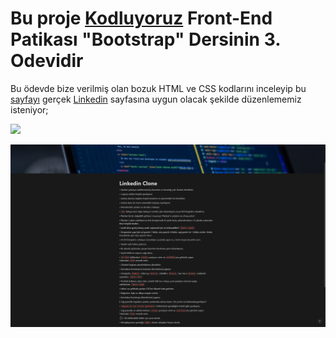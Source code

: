 # Bu proje [Kodluyoruz](https://kodluyoruz.org) Front-End Patikası "Bootstrap" Dersinin 3. Odevidir

Bu ödevde bize verilmiş olan bozuk HTML ve CSS kodlarını inceleyip bu [sayfayı](https://github.com/Kodluyoruz/taskforce/blob/main/bootstrap/odev3/figures/garibanlinkedin.gif) gerçek [Linkedin](https://linkedin.com) sayfasına uygun olacak şekilde düzenlememiz isteniyor; 

![](bootstraplinkedin.png)

![](linkedinclonelist.png)